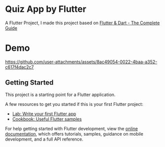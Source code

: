 # Quiz App by Flutter

A Flutter Project, I made this project based on [Flutter & Dart - The Complete Guide](https://www.udemy.com/course/learn-flutter-dart-to-build-ios-android-apps)

# Demo


https://github.com/user-attachments/assets/8ac49054-0022-4baa-a352-c617f4dac2c7



## Getting Started

This project is a starting point for a Flutter application.

A few resources to get you started if this is your first Flutter project:

- [Lab: Write your first Flutter app](https://docs.flutter.dev/get-started/codelab)
- [Cookbook: Useful Flutter samples](https://docs.flutter.dev/cookbook)

For help getting started with Flutter development, view the
[online documentation](https://docs.flutter.dev/), which offers tutorials,
samples, guidance on mobile development, and a full API reference.
